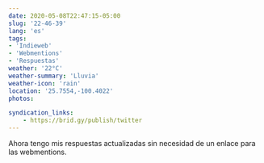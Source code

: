 ```yaml
---
date: 2020-05-08T22:47:15-05:00
slug: '22-46-39'
lang: 'es'
tags:
- 'Indieweb'
- 'Webmentions'
- 'Respuestas'
weather: '22°C'
weather-summary: 'Lluvia'
weather-icon: 'rain'
location: '25.7554,-100.4022'
photos:

syndication_links:
    - https://brid.gy/publish/twitter
---
```

Ahora tengo mis respuestas actualizadas sin necesidad de un enlace para las webmentions.   